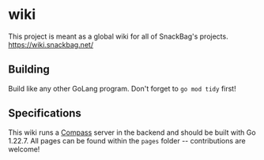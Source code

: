 # wiki

This project is meant as a global wiki for all of SnackBag's projects.\
https://wiki.snackbag.net/

## Building

Build like any other GoLang program. Don't forget to `go mod tidy` first!

## Specifications

This wiki runs a [Compass](https://github.com/snackbag/compass) server in the backend and should be built with Go
1.22.7. All pages can be found within the `pages` folder -- contributions are welcome!
